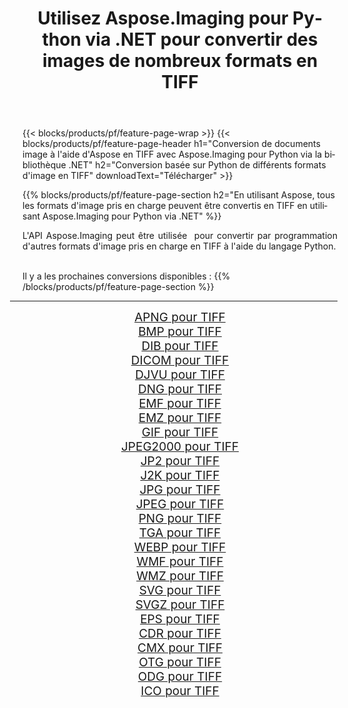 ﻿---
title: Utilisez Aspose.Imaging pour Python via .NET pour convertir des images de nombreux formats en TIFF 
weight: 3920
url: /fr/python-net/conversion/to/tiff/ 
lang: fr
langdirlevel: 2
locales: zh-hans,ja,it,ru,de,es,fr,nl,id,lt,pl,pt,vi,tr,ko,zh-hant,ar,hi,th,sv,cs,uk,he
description: Vous pouvez utiliser Aspose.Imaging pour Python via la bibliothèque .NET pour convertir une variété de formats en TIFF
---

{{< blocks/products/pf/feature-page-wrap >}}
{{< blocks/products/pf/feature-page-header h1="Conversion de documents image à l'aide d'Aspose en TIFF avec Aspose.Imaging pour Python via la bibliothèque .NET" h2="Conversion basée sur Python de différents formats d'image en TIFF" downloadText="Télécharger" >}}


{{% blocks/products/pf/feature-page-section  h2="En utilisant Aspose, tous les formats d'image pris en charge peuvent être convertis en TIFF en utilisant Aspose.Imaging pour Python via .NET" %}}
<p align=justify>L'API Aspose.Imaging peut être utilisée  pour convertir par programmation d'autres formats d'image pris en charge en TIFF à l'aide du langage Python.</p>
<br/>
Il y a les prochaines conversions disponibles :
{{% /blocks/products/pf/feature-page-section %}}
<div class="container-fluid productfamilypage bg-gray">
    <div class="convertypes bg-gray agp-content section">
        <div class="container">
		<hr style="margin-left:-20px;"/>
		<div class="row other-converters" style="gap: 10px;font-size: 19px;text-align:center;">
		    <div class='col-md-2 other-converter remove-lp remove-rp'><a href="/imaging/fr/python-net/conversion/apng-to-tiff/" style="padding:15px;">APNG pour TIFF</a></div>
<div class='col-md-2 other-converter remove-lp remove-rp'><a href="/imaging/fr/python-net/conversion/bmp-to-tiff/" style="padding:15px;">BMP pour TIFF</a></div>
<div class='col-md-2 other-converter remove-lp remove-rp'><a href="/imaging/fr/python-net/conversion/dib-to-tiff/" style="padding:15px;">DIB pour TIFF</a></div>
<div class='col-md-2 other-converter remove-lp remove-rp'><a href="/imaging/fr/python-net/conversion/dicom-to-tiff/" style="padding:15px;">DICOM pour TIFF</a></div>
<div class='col-md-2 other-converter remove-lp remove-rp'><a href="/imaging/fr/python-net/conversion/djvu-to-tiff/" style="padding:15px;">DJVU pour TIFF</a></div>
<div class='col-md-2 other-converter remove-lp remove-rp'><a href="/imaging/fr/python-net/conversion/dng-to-tiff/" style="padding:15px;">DNG pour TIFF</a></div>
<div class='col-md-2 other-converter remove-lp remove-rp'><a href="/imaging/fr/python-net/conversion/emf-to-tiff/" style="padding:15px;">EMF pour TIFF</a></div>
<div class='col-md-2 other-converter remove-lp remove-rp'><a href="/imaging/fr/python-net/conversion/emz-to-tiff/" style="padding:15px;">EMZ pour TIFF</a></div>
<div class='col-md-2 other-converter remove-lp remove-rp'><a href="/imaging/fr/python-net/conversion/gif-to-tiff/" style="padding:15px;">GIF pour TIFF</a></div>
<div class='col-md-2 other-converter remove-lp remove-rp'><a href="/imaging/fr/python-net/conversion/jpeg2000-to-tiff/" style="padding:15px;">JPEG2000 pour TIFF</a></div>
<div class='col-md-2 other-converter remove-lp remove-rp'><a href="/imaging/fr/python-net/conversion/jp2-to-tiff/" style="padding:15px;">JP2 pour TIFF</a></div>
<div class='col-md-2 other-converter remove-lp remove-rp'><a href="/imaging/fr/python-net/conversion/j2k-to-tiff/" style="padding:15px;">J2K pour TIFF</a></div>
<div class='col-md-2 other-converter remove-lp remove-rp'><a href="/imaging/fr/python-net/conversion/jpg-to-tiff/" style="padding:15px;">JPG pour TIFF</a></div>
<div class='col-md-2 other-converter remove-lp remove-rp'><a href="/imaging/fr/python-net/conversion/jpeg-to-tiff/" style="padding:15px;">JPEG pour TIFF</a></div>
<div class='col-md-2 other-converter remove-lp remove-rp'><a href="/imaging/fr/python-net/conversion/png-to-tiff/" style="padding:15px;">PNG pour TIFF</a></div>
<div class='col-md-2 other-converter remove-lp remove-rp'><a href="/imaging/fr/python-net/conversion/tga-to-tiff/" style="padding:15px;">TGA pour TIFF</a></div>
<div class='col-md-2 other-converter remove-lp remove-rp'><a href="/imaging/fr/python-net/conversion/webp-to-tiff/" style="padding:15px;">WEBP pour TIFF</a></div>
<div class='col-md-2 other-converter remove-lp remove-rp'><a href="/imaging/fr/python-net/conversion/wmf-to-tiff/" style="padding:15px;">WMF pour TIFF</a></div>
<div class='col-md-2 other-converter remove-lp remove-rp'><a href="/imaging/fr/python-net/conversion/wmz-to-tiff/" style="padding:15px;">WMZ pour TIFF</a></div>
<div class='col-md-2 other-converter remove-lp remove-rp'><a href="/imaging/fr/python-net/conversion/svg-to-tiff/" style="padding:15px;">SVG pour TIFF</a></div>
<div class='col-md-2 other-converter remove-lp remove-rp'><a href="/imaging/fr/python-net/conversion/svgz-to-tiff/" style="padding:15px;">SVGZ pour TIFF</a></div>
<div class='col-md-2 other-converter remove-lp remove-rp'><a href="/imaging/fr/python-net/conversion/eps-to-tiff/" style="padding:15px;">EPS pour TIFF</a></div>
<div class='col-md-2 other-converter remove-lp remove-rp'><a href="/imaging/fr/python-net/conversion/cdr-to-tiff/" style="padding:15px;">CDR pour TIFF</a></div>
<div class='col-md-2 other-converter remove-lp remove-rp'><a href="/imaging/fr/python-net/conversion/cmx-to-tiff/" style="padding:15px;">CMX pour TIFF</a></div>
<div class='col-md-2 other-converter remove-lp remove-rp'><a href="/imaging/fr/python-net/conversion/otg-to-tiff/" style="padding:15px;">OTG pour TIFF</a></div>
<div class='col-md-2 other-converter remove-lp remove-rp'><a href="/imaging/fr/python-net/conversion/odg-to-tiff/" style="padding:15px;">ODG pour TIFF</a></div>
<div class='col-md-2 other-converter remove-lp remove-rp'><a href="/imaging/fr/python-net/conversion/ico-to-tiff/" style="padding:15px;">ICO pour TIFF</a></div>
                </div>
        </div>
    </div>
</div>
<br/>


